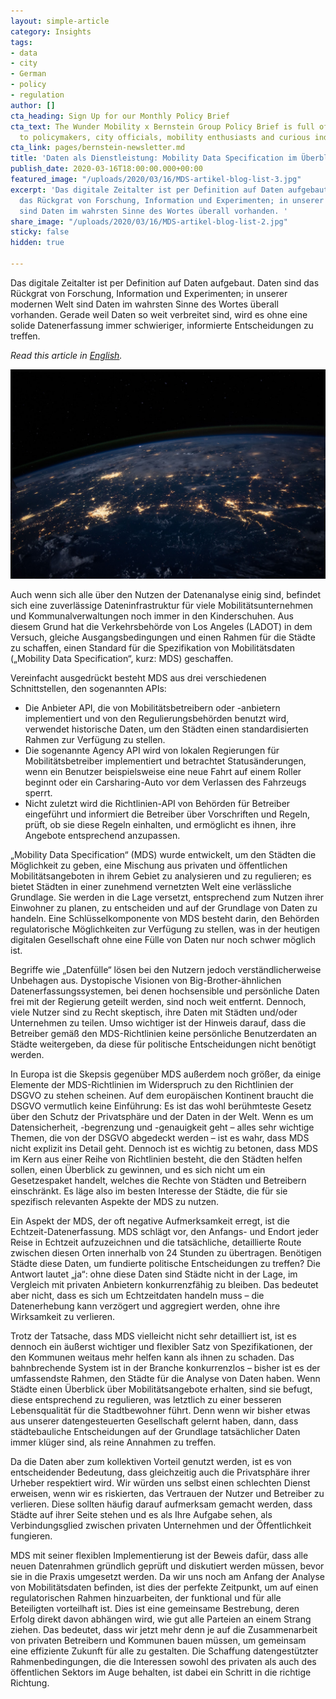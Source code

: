 ```yaml
---
layout: simple-article
category: Insights
tags:
- data
- city
- German
- policy
- regulation
author: []
cta_heading: Sign Up for our Monthly Policy Brief
cta_text: The Wunder Mobility x Bernstein Group Policy Brief is full of articles relevant
  to policymakers, city officials, mobility enthusiasts and curious industry followers.
cta_link: pages/bernstein-newsletter.md
title: 'Daten als Dienstleistung: Mobility Data Specification im Überblick'
publish_date: 2020-03-16T18:00:00.000+00:00
featured_image: "/uploads/2020/03/16/MDS-artikel-blog-list-3.jpg"
excerpt: 'Das digitale Zeitalter ist per Definition auf Daten aufgebaut. Daten sind
  das Rückgrat von Forschung, Information und Experimenten; in unserer modernen Welt
  sind Daten im wahrsten Sinne des Wortes überall vorhanden. '
share_image: "/uploads/2020/03/16/MDS-artikel-blog-list-2.jpg"
sticky: false
hidden: true

---
```

Das digitale Zeitalter ist per Definition auf Daten aufgebaut. Daten sind das Rückgrat von Forschung, Information und Experimenten; in unserer modernen Welt sind Daten im wahrsten Sinne des Wortes überall vorhanden. Gerade weil Daten so weit verbreitet sind, wird es ohne eine solide Datenerfassung immer schwieriger, informierte Entscheidungen zu treffen.

_Read this article in_ [_English_](https://www.wundermobility.com/blog/data-as-a-service-mobility-data-specification-at-a-glance)_._

![](/uploads/2020/03/16/MBS-artikel-blog-body-no-text-1.jpg)

Auch wenn sich alle über den Nutzen der Datenanalyse einig sind, befindet sich eine zuverlässige Dateninfrastruktur für viele Mobilitätsunternehmen und Kommunalverwaltungen noch immer in den Kinderschuhen. Aus diesem Grund hat die Verkehrsbehörde von Los Angeles (LADOT) in dem Versuch, gleiche Ausgangsbedingungen und einen Rahmen für die Städte zu schaffen, einen Standard für die Spezifikation von Mobilitätsdaten („Mobility Data Specification“, kurz: MDS) geschaffen.

Vereinfacht ausgedrückt besteht MDS aus drei verschiedenen Schnittstellen, den sogenannten APIs:

* Die Anbieter API, die von Mobilitätsbetreibern oder -anbietern implementiert und von den Regulierungsbehörden benutzt wird, verwendet historische Daten, um den Städten einen standardisierten Rahmen zur Verfügung zu stellen.
* Die sogenannte Agency API wird von lokalen Regierungen für Mobilitätsbetreiber implementiert und betrachtet Statusänderungen, wenn ein Benutzer beispielsweise eine neue Fahrt auf einem Roller beginnt oder ein Carsharing-Auto vor dem Verlassen des Fahrzeugs sperrt.
* Nicht zuletzt wird die Richtlinien-API von Behörden für Betreiber eingeführt und informiert die Betreiber über Vorschriften und Regeln, prüft, ob sie diese Regeln einhalten, und ermöglicht es ihnen, ihre Angebote entsprechend anzupassen.

„Mobility Data Specification“ (MDS) wurde entwickelt, um den Städten die Möglichkeit zu geben, eine Mischung aus privaten und öffentlichen Mobilitätsangeboten in ihrem Gebiet zu analysieren und zu regulieren; es bietet Städten in einer zunehmend vernetzten Welt eine verlässliche Grundlage. Sie werden in die Lage versetzt, entsprechend zum Nutzen ihrer Einwohner zu planen, zu entscheiden und auf der Grundlage von Daten zu handeln. Eine Schlüsselkomponente von MDS besteht darin, den Behörden regulatorische Möglichkeiten zur Verfügung zu stellen, was in der heutigen digitalen Gesellschaft ohne eine Fülle von Daten nur noch schwer möglich ist.

Begriffe wie „Datenfülle“ lösen bei den Nutzern jedoch verständlicherweise Unbehagen aus. Dystopische Visionen von Big-Brother-ähnlichen Datenerfassungssystemen, bei denen hochsensible und persönliche Daten frei mit der Regierung geteilt werden, sind noch weit entfernt. Dennoch, viele Nutzer sind zu Recht skeptisch, ihre Daten mit Städten und/oder Unternehmen zu teilen. Umso wichtiger ist der Hinweis darauf, dass die Betreiber gemäß den MDS-Richtlinien keine persönliche Benutzerdaten an Städte weitergeben, da diese für politische Entscheidungen nicht benötigt werden.

In Europa ist die Skepsis gegenüber MDS außerdem noch größer, da einige Elemente der MDS-Richtlinien im Widerspruch zu den Richtlinien der DSGVO zu stehen scheinen. Auf dem europäischen Kontinent braucht die DSGVO vermutlich keine Einführung: Es ist das wohl berühmteste Gesetz über den Schutz der Privatsphäre und der Daten in der Welt. Wenn es um Datensicherheit, -begrenzung und -genauigkeit geht – alles sehr wichtige Themen, die von der DSGVO abgedeckt werden – ist es wahr, dass MDS nicht explizit ins Detail geht. Dennoch ist es wichtig zu betonen, dass MDS im Kern aus einer Reihe von Richtlinien besteht, die den Städten helfen sollen, einen Überblick zu gewinnen, und es sich nicht um ein Gesetzespaket handelt, welches die Rechte von Städten und Betreibern einschränkt. Es läge also im besten Interesse der Städte, die für sie spezifisch relevanten Aspekte der MDS zu nutzen.

Ein Aspekt der MDS, der oft negative Aufmerksamkeit erregt, ist die Echtzeit-Datenerfassung. MDS schlägt vor, den Anfangs- und Endort jeder Reise in Echtzeit aufzuzeichnen und die tatsächliche, detaillierte Route zwischen diesen Orten innerhalb von 24 Stunden zu übertragen. Benötigen Städte diese Daten, um fundierte politische Entscheidungen zu treffen? Die Antwort lautet „ja“: ohne diese Daten sind Städte nicht in der Lage, im Vergleich mit privaten Anbietern konkurrenzfähig zu bleiben. Das bedeutet aber nicht, dass es sich um Echtzeitdaten handeln muss – die Datenerhebung kann verzögert und aggregiert werden, ohne ihre Wirksamkeit zu verlieren.

Trotz der Tatsache, dass MDS vielleicht nicht sehr detailliert ist, ist es dennoch ein äußerst wichtiger und flexibler Satz von Spezifikationen, der den Kommunen weitaus mehr helfen kann als ihnen zu schaden. Das bahnbrechende System ist in der Branche konkurrenzlos – bisher ist es der umfassendste Rahmen, den Städte für die Analyse von Daten haben. Wenn Städte einen Überblick über Mobilitätsangebote erhalten, sind sie befugt, diese entsprechend zu regulieren, was letztlich zu einer besseren Lebensqualität für die Stadtbewohner führt. Denn wenn wir bisher etwas aus unserer datengesteuerten Gesellschaft gelernt haben, dann, dass städtebauliche Entscheidungen auf der Grundlage tatsächlicher Daten immer klüger sind, als reine Annahmen zu treffen.

Da die Daten aber zum kollektiven Vorteil genutzt werden, ist es von entscheidender Bedeutung, dass gleichzeitig auch die Privatsphäre ihrer Urheber respektiert wird. Wir würden uns selbst einen schlechten Dienst erweisen, wenn wir es riskierten, das Vertrauen der Nutzer und Betreiber zu verlieren. Diese sollten häufig darauf aufmerksam gemacht werden, dass Städte auf ihrer Seite stehen und es als Ihre Aufgabe sehen, als Verbindungsglied zwischen privaten Unternehmen und der Öffentlichkeit fungieren.

MDS mit seiner flexiblen Implementierung ist der Beweis dafür, dass alle neuen Datenrahmen gründlich geprüft und diskutiert werden müssen, bevor sie in die Praxis umgesetzt werden. Da wir uns noch am Anfang der Analyse von Mobilitätsdaten befinden, ist dies der perfekte Zeitpunkt, um auf einen regulatorischen Rahmen hinzuarbeiten, der funktional und für alle Beteiligten vorteilhaft ist. Dies ist eine gemeinsame Bestrebung, deren Erfolg direkt davon abhängen wird, wie gut alle Parteien an einem Strang ziehen. Das bedeutet, dass wir jetzt mehr denn je auf die Zusammenarbeit von privaten Betreibern und Kommunen bauen müssen, um gemeinsam eine effiziente Zukunft für alle zu gestalten. Die Schaffung datengestützter Rahmenbedingungen, die die Interessen sowohl des privaten als auch des öffentlichen Sektors im Auge behalten, ist dabei ein Schritt in die richtige Richtung.
